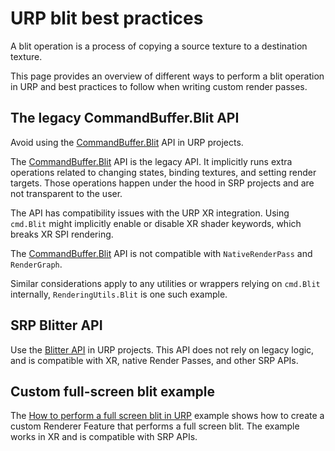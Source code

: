 # URP blit best practices

A blit operation is a process of copying a source texture to a destination texture.

This page provides an overview of different ways to perform a blit operation in URP and best practices to follow when writing custom render passes.

## The legacy CommandBuffer.Blit API

Avoid using the [CommandBuffer.Blit](https://docs.unity3d.com/2022.1/Documentation/ScriptReference/Rendering.CommandBuffer.Blit.html) API in URP projects.

The [CommandBuffer.Blit](https://docs.unity3d.com/2022.1/Documentation/ScriptReference/Rendering.CommandBuffer.Blit.html) API is the legacy API. It implicitly runs extra operations related to changing states, binding textures, and setting render targets. Those operations happen under the hood in SRP projects and are not transparent to the user. 

The API has compatibility issues with the URP XR integration. Using `cmd.Blit` might implicitly enable or disable XR shader keywords, which breaks XR SPI rendering.

The [CommandBuffer.Blit](https://docs.unity3d.com/2022.1/Documentation/ScriptReference/Rendering.CommandBuffer.Blit.html) API is not compatible with `NativeRenderPass` and `RenderGraph`.

Similar considerations apply to any utilities or wrappers relying on `cmd.Blit` internally, `RenderingUtils.Blit` is one such example.

## SRP Blitter API

Use the [Blitter API](https://docs.unity3d.com/Packages/com.unity.render-pipelines.core@13.1/api/UnityEngine.Rendering.Blitter.html) in URP projects. This API does not rely on legacy logic, and is compatible with XR, native Render Passes, and other SRP APIs.

## Custom full-screen blit example

The [How to perform a full screen blit in URP](../renderer-features/how-to-fullscreen-blit-in-xr-spi.md) example shows how to create a custom Renderer Feature that performs a full screen blit. The example works in XR and is compatible with SRP APIs.
